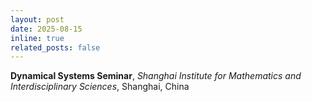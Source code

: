 ```yaml
---
layout: post
date: 2025-08-15
inline: true
related_posts: false
---
```


<b>Dynamical Systems Seminar</b>,
<i>Shanghai Institute for Mathematics and Interdisciplinary Sciences</i>, Shanghai, China